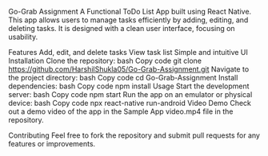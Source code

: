 Go-Grab Assignment
A Functional ToDo List App built using React Native. This app allows users to manage tasks efficiently by adding, editing, and deleting tasks. It is designed with a clean user interface, focusing on usability.

Features
Add, edit, and delete tasks
View task list
Simple and intuitive UI
Installation
Clone the repository:
bash
Copy code
git clone https://github.com/HarshilShukla05/Go-Grab-Assignment.git
Navigate to the project directory:
bash
Copy code
cd Go-Grab-Assignment
Install dependencies:
bash
Copy code
npm install
Usage
Start the development server:
bash
Copy code
npm start
Run the app on an emulator or physical device:
bash
Copy code
npx react-native run-android
Video Demo
Check out a demo video of the app in the Sample App video.mp4 file in the repository.

Contributing
Feel free to fork the repository and submit pull requests for any features or improvements.
